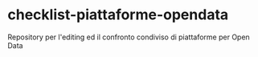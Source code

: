 checklist-piattaforme-opendata
==============================

Repository per l'editing ed il confronto condiviso di piattaforme per Open Data
